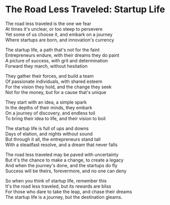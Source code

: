 # The Road Less Traveled: Startup Life

The road less traveled is the one we fear  
At times it's unclear, or too steep to persevere  
Yet some of us choose it, and embark on a journey  
Where startups are born, and innovation's currency

The startup life, a path that's not for the faint  
Entrepreneurs endure, with their dreams they do paint  
A picture of success, with grit and determination  
Forward they march, without hesitation

They gather their forces, and build a team  
Of passionate individuals, with shared esteem  
For the vision they hold, and the change they seek  
Not for the money, but for a cause that's unique

They start with an idea, a simple spark  
In the depths of their minds, they embark  
On a journey of discovery, and endless toil  
To bring their idea to life, and their vision to boil

The startup life is full of ups and downs  
Days of elation, and nights without sound  
But through it all, the entrepreneurs stand tall  
With a steadfast resolve, and a dream that never falls

The road less traveled may be paved with uncertainty  
But it's the chance to make a change, to create a legacy  
And when the journey's done, and the startups do fly  
Success will be theirs, forevermore, and no one can deny

So when you think of startup life, remember this  
It's the road less traveled, but its rewards are bliss  
For those who dare to take the leap, and chase their dreams  
The startup life is a journey, but the destination gleams.
